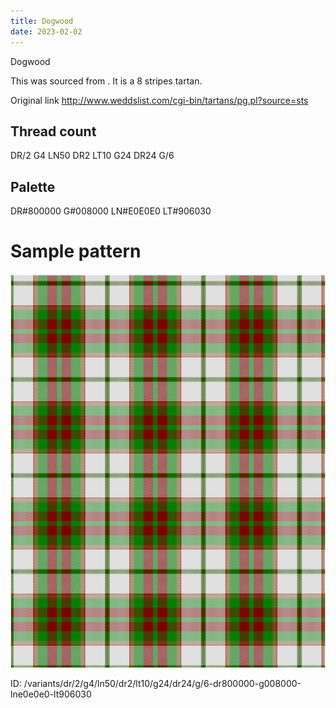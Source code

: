 ```yaml
---
title: Dogwood
date: 2023-02-02
---
```

Dogwood

This was sourced from <no value>.  It is a 8 stripes tartan.

Original link http://www.weddslist.com/cgi-bin/tartans/pg.pl?source=sts

## Thread count
DR/2 G4 LN50 DR2 LT10 G24 DR24 G/6

## Palette
DR#800000 G#008000 LN#E0E0E0 LT#906030

# Sample pattern

![Tartan detail](tartan.png "DR/2 G4 LN50 DR2 LT10 G24 DR24 G/6 tartan")

ID: /variants/dr/2/g4/ln50/dr2/lt10/g24/dr24/g/6-dr800000-g008000-lne0e0e0-lt906030